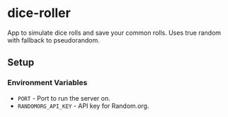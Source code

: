 # dice-roller
App to simulate dice rolls and save your common rolls. Uses true random with fallback to pseudorandom.

## Setup

### Environment Variables
- `PORT` - Port to run the server on.
- `RANDOMORG_API_KEY` - API key for Random.org.

